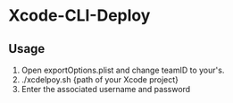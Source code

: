 # Xcode-CLI-Deploy

## Usage
1. Open exportOptions.plist and change teamID to your's.
2. ./xcdelpoy.sh {path of your Xcode project}
3. Enter the associated username and password
